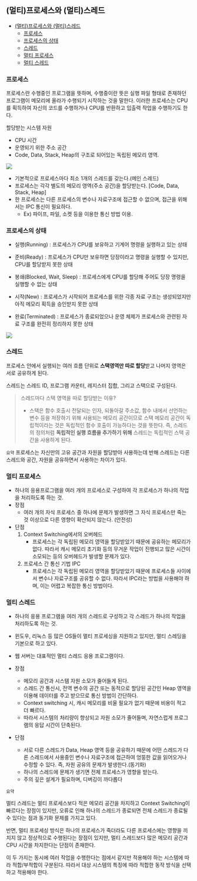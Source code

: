 ## (멀티)프로세스와 (멀티)스레드

* [(멀티)프로세스와 (멀티)스레드](#멀티프로세스와-멀티스레드)
  * [프로세스](#프로세스)
  * [프로세스의 상태](#프로세스의-상태)
  * [스레드](#스레드)
  * [멀티 프로세스](#멀티-프로세스)
  * [멀티 스레드](#멀티-스레드)

### 프로세스

프로세스란 수행중인 프로그램을 뜻하며, 수행중이란 뜻은 실행 파일 형태로 존재하던 프로그램이 메모리에 올라가 수행되기 시작하는 것을 말한다. 이러한 프로세스는 CPU를 획득하여 자신의 코드를 수행하거나 CPU를 반환하고 입출력 작업을 수행하기도 한다.

할당받는 시스템 자원

- CPU 시간
- 운영되기 위한 주소 공간
- Code, Data, Stack, Heap의 구조로 되어있는 독립된 메모리 영역.

<img src="https://user-images.githubusercontent.com/33534771/77537773-fe37fb00-6ee1-11ea-8def-4dd11523b5e7.png" />

- 기본적으로 프로세스마다 최소 1개의 스레드를 갖는다.(메인 스레드)
- 프로세스는 각각 별도의 메모리 영역(주소 공간)을 할당받는다.  [Code, Data, Stack, Heap]
- 한 프로세스는 다른 프로세스의 변수나 자료구조에 접근할 수 없으며, 접근을 위해서는 IPC 통신이 필요하다.
  - Ex) 파이프, 파일, 소켓 등을 이용한 통신 방법 이용.

### 프로세스의 상태

- 실행(Running) : 프로세스가 CPU를 보유하고 기계어 명령을 실행하고 있는 상태

- 준비(Ready) : 프로세스가 CPU만 보유하면 당장이라고 명령을 실행할 수 있지만, CPU를 할당받지 못한 상태

- 봉쇄(Blocked, Wait, Sleep) : 프로세스에게 CPU를 할당해 주어도 당장 명령을 실행할 수 없는 상태

- 시작(New) :  프로세스가 시작되어 프로세스를 위한 각종 자료 구조는 생성되었지만 아직 메모리 획득을 승인받지 못한 상태

- 완료(Terminated) : 프로세스가 종료되었으나 운영 체제가 프로세스와 관련된 자료 구조를 완전히 정리하지 못한 상태

![](https://i.imgur.com/JDADmx1.png)



### 스레드

프로세스 안에서 실행되는 여러 흐름 단위로 **스택영역만 따로 할당**받고 나머지 영역은 서로 공유하게 된다.

스레드는 스레드 ID, 프로그램 카운터, 레지스터 집합, 그리고 스택으로 구성된다.

> 스레드마다 스택 영역을 따로 할당받는 이유?
>
> * 스택은 함수 호출시 전달되는 인자, 되돌아갈 주소값, 함수 내에서 선언하는 변수 등을 저장하기 위해 사용되는 메모리 공간이므로 스택 메모리 공간이 독립적이라는 것은 독립적인 함수 호출이 가능하다는 것을 뜻한다. 즉, 스레드의 정의처럼 **독립적인 실행 흐름을 추가하기 위해** 스레드는 독립적인 스택 공간을 사용하게 된다.

`요약`
프로세스는 자신만의 고유 공간과 자원을 할당받아 사용하는데 반해 스레드는 다른 스레드와 공간, 자원을 공유하면서 사용하는 차이가 있다.



### 멀티 프로세스

- 하나의 응용프로그램을 여러 개의 프로세스로 구성하여 각 프로세스가 하나의 작업을 처리하도록 하는 것.
- 장점
  - 여러 개의 자식 프로세스 중 하나에 문제가 발생하면 그 자식 프로세스만 죽는 것 이상으로 다른 영향이 확산되지 않는다. (안전성)
- 단점
  1. Context Switching에서의 오버헤드
     - 프로세스는 각 독립된 메모리 영역을 할당받았기 때문에 공유하는 메모리가 없다. 따라서 캐시 메모리 초기화 등의 무거운 작업이 진행되고 많은 시간이 소모되는 등의 오버헤드가 발생할 문제가 있다.
  2. 프로세스 간 통신 기법 IPC
     - 프로세스는 각 독립된 메모리 영역을 할당받았기 때문에 프로세스들 사이에서 변수나 자료구조를 공유할 수 없다. 따라서 IPC라는 방법을 사용해야 하며, 이는 어렵고 복잡한 통신 방법이다.



### 멀티 스레드

- 하나의 응용 프로그램을 여러 개의 스레드로 구성하고 각 스레드가 하나의 작업을 처리하도록 하는 것.
- 윈도우, 리눅스 등 많은 OS들이 멀티 프로세싱을 지원하고 있지만, 멀티 스레딩을 기본으로 하고 있다.
- 웹 서버는 대표적인 멀티 스레드 응용 프로그램이다.
- 장점
  - 메모리 공간과 시스템 자원 소모가 줄어들게 된다.
  - 스레드 간 통신시, 전역 변수의 공간 또는 동적으로 할당된 공간인 Heap 영역을 이용해 데이터를 주고 받으므로 통신 방법이 간단하다.
  - Context switching 시, 캐시 메모리를 비울 필요가 없기 때문에 비용이 적고 더 빠르다.
  - 따라서 시스템의 처리량이 향상되고 자원 소모가 줄어들며, 자연스럽게 프로그램의 응답 시간이 단축된다.

- 단점
  - 서로 다른 스레드가 Data, Heap 영역 등을 공유하기 때문에 어떤 스레드가 다른 스레드에서 사용중인 변수나 자료구조에 접근하여 엉뚱한 값을 읽어오거나 수정할 수 있다. 즉, 자원 공유의 문제가 발생한다.(동기화)
  - 하나의 스레드에 문제가 생기면 전체 프로세스가 영향을 받는다.
  - 주의 깊은 설계가 필요하며, 디버깅이 까다롭다


`요약`

멀티 스레드는 멀티 프로세스보다 적은 메모리 공간을 차지하고 Context Switching이 빠르다는 장점이 있지만, 오류로 인해 하나의 스레드가 종료되면 전체 스레드가 종료될 수 있다는 점과 동기화 문제를 가지고 있다. 

반면, 멀티 프로세싱 방식은 하나의 프로세스가 죽더라도 다른 프로세스에는 영향을 끼치지 않고 정상적으로 수행된다는 장점이 있지만, 멀티 스레드보다 많은 메모리 공간과 CPU 시간을 차지한다는 단점이 존재한다. 

이 두 가지는 동시에 여러 작업을 수행한다는 점에서 같지만 적용해야 하는 시스템에 따라 적합/부적합이 구분된다. 따라서 대상 시스템의 특징에 따라 적합한 동작 방식을 선택하고 적용해야 한다.
